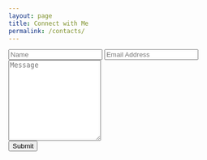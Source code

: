 ```yaml
---
layout: page
title: Connect with Me
permalink: /contacts/
---
```

<div class="text-center mb-4 lead">
   <a class="social-icon" href="mailto:{{ site.email }}"><i class="fas fa-envelope"></i></a>
   <a class="social-icon" href="https://linkedin.com/in/{{ site.linkedin_username }}"> <i class="fab fa-linkedin-in"></i></a>
   <a class="social-icon" href="https://github.com/{{ site.github_username }}"><i class="fab fa-github"></i></a>
   <a class="social-icon" href="https://twitter.com/{{ site.twitter_username }}"><i class="fab fa-twitter"></i></a>
   <a class="social-icon" href="https://instagram.com/{{ site.instagram_username }}"><i class="fab fa-instagram"></i></a>
</div>
<form id="contactForm" action="https://formspree.io/f/xwkagvap" method="POST">
   <!-- Name input -->
   <input class="form-control" name="name" id="name" type="text" placeholder="Name" />
   <!-- Email address input -->
   <input class="form-control" name="email" id="email" type="email" placeholder="Email Address" />
   <!-- Message input -->
   <textarea class="form-control" id="msg" name="message" placeholder="Message" style="height: 10rem;"></textarea>
   <!-- Form submit button -->
   <div class="d-grid">
      <button class="btn btn-primary btn-lg" type="submit">Submit</button>
   </div>
</form>

